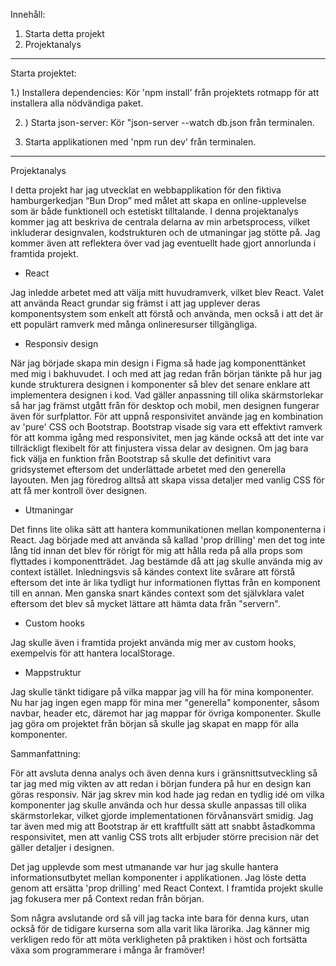 
Innehåll:

   1. Starta detta projekt 
   2. Projektanalys
      
------------------------------------------------------------------------------------

Starta projektet:

1.) Installera dependencies:
Kör 'npm install' från projektets rotmapp för att installera alla nödvändiga paket.

2. ) Starta json-server:
Kör "json-server --watch db.json från terminalen.

3) Starta applikationen med 'npm run dev' från terminalen.
----------------------------------------------------------------------------------

Projektanalys

I detta projekt har jag utvecklat en webbapplikation för den fiktiva hamburgerkedjan “Bun Drop” med målet att skapa en online-upplevelse som är både funktionell och estetiskt tilltalande. I denna projektanalys kommer jag att beskriva de centrala delarna av min arbetsprocess, vilket inkluderar designvalen, kodstrukturen och de utmaningar jag stötte på. Jag kommer även att reflektera över vad jag eventuellt hade gjort annorlunda i framtida projekt.

 - React

Jag inledde arbetet med att välja mitt huvudramverk, vilket blev React. Valet att använda React grundar sig främst i att jag upplever deras komponentsystem som enkelt att förstå och använda, men också i att det är ett populärt ramverk med många onlineresurser tillgängliga. 

- Responsiv design

När jag började skapa min design i Figma så hade jag komponenttänket med mig i bakhuvudet. I och med att jag redan från början tänkte på hur jag kunde strukturera designen i komponenter så blev det senare enklare att implementera designen i kod. Vad gäller anpassning till olika skärmstorlekar så har jag främst utgått från för desktop och mobil, men designen fungerar även för surfplattor. För att uppnå responsivitet använde jag en kombination av 'pure' CSS och Bootstrap. Bootstrap visade sig vara ett effektivt ramverk för att komma igång med responsivitet, men jag kände också att det inte var tillräckligt flexibelt för att finjustera vissa delar av designen. Om jag bara fick välja en funktion från Bootstrap så skulle det definitivt vara gridsystemet eftersom det underlättade arbetet med den generella layouten. Men jag föredrog alltså att skapa vissa detaljer med vanlig CSS för att få mer kontroll över designen.

- Utmaningar

Det finns lite olika sätt att hantera kommunikationen mellan komponenterna i React. Jag började med att använda så kallad 'prop drilling' men det tog inte lång tid innan det blev för rörigt för mig att hålla reda på alla props som flyttades i komponentträdet. Jag bestämde då att jag skulle använda mig av context istället. Inledningsvis så kändes context lite svårare att förstå eftersom det inte är lika tydligt hur informationen flyttas från en komponent till en annan. Men ganska snart kändes context som det självklara valet eftersom det blev så mycket lättare att hämta data från "servern". 

- Custom hooks

Jag skulle även i framtida projekt använda mig mer av custom hooks, exempelvis för att hantera localStorage. 

- Mappstruktur

Jag skulle tänkt tidigare på vilka mappar jag vill ha för mina komponenter. Nu har jag ingen egen mapp för mina mer "generella" komponenter, såsom navbar, header etc, däremot har jag mappar för övriga komponenter. Skulle jag göra om projektet från början så skulle jag skapat en mapp för alla komponenter.

Sammanfattning:

För att avsluta denna analys och även denna kurs i gränsnittsutveckling så tar jag med mig vikten av att redan i början fundera på hur en design kan göras responsiv. När jag skrev min kod hade jag redan en tydlig idé om vilka komponenter jag skulle använda och hur dessa skulle anpassas till olika skärmstorlekar, vilket gjorde implementationen förvånansvärt smidig. Jag tar även med mig att Bootstrap är ett kraftfullt sätt att snabbt åstadkomma responsivitet, men att vanlig CSS trots allt erbjuder större precision när det gäller detaljer i designen.

Det jag upplevde som mest utmanande var hur jag skulle hantera informationsutbytet mellan komponenter i applikationen. Jag löste detta genom att ersätta 'prop drilling' med React Context. I framtida projekt skulle jag fokusera mer på Context redan från början.

Som några avslutande ord så vill jag tacka inte bara för denna kurs, utan också för de tidigare kurserna som alla varit lika lärorika. Jag känner mig verkligen redo för att möta verkligheten på praktiken i höst och fortsätta växa som programmerare i många år framöver! 



